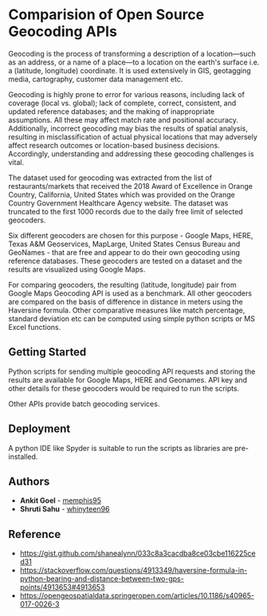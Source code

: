 # Comparision of Open Source Geocoding APIs

Geocoding is the process of transforming a description of a location—such as an address, or a name of a place—to a location on the earth's surface i.e. a (latitude, longitude) coordinate. It is used extensively in GIS, geotagging media, cartography, customer data management etc.

Geocoding is highly prone to error for various reasons, including lack of coverage (local vs. global); lack of complete, correct, consistent, and updated reference databases; and the making of inappropriate assumptions. All these may affect match rate and positional accuracy. Additionally, incorrect geocoding may bias the results of spatial analysis, resulting in misclassification of actual physical locations that may adversely affect research outcomes or location-based business decisions. Accordingly, understanding and addressing these geocoding challenges is vital.

The dataset used for geocoding was extracted from the list of restaurants/markets that received the 2018 Award of Excellence in Orange Country, California, United States which was provided on the Orange Country Government Healthcare Agency website. The dataset was truncated to the first 1000 records due to the daily free limit of selected geocoders. 

Six different geocoders are chosen for this purpose - Google Maps, HERE, Texas A&M Geoservices, MapLarge, United States Census Bureau and GeoNames - that are free and appear to do their own geocoding using reference databases. These geocoders are tested on a dataset and the results are visualized using Google Maps.

For comparing geocoders, the resulting (latitude, longitude) pair from Google Maps Geocoding API is used as a benchmark. All other geocoders are compared on the basis of difference in distance in meters using the Haversine formula. Other comparative measures like match percentage, standard deviation etc can be computed using simple python scripts or MS Excel functions.

## Getting Started

Python scripts for sending multiple geocoding API requests and storing the results are available for Google Maps, HERE and Geonames. API key and other details for these geocoders would be required to run the scripts.

Other APIs provide batch geocoding services.

## Deployment

A python IDE like Spyder is suitable to run the scripts as libraries are pre-installed.

## Authors

* **Ankit Goel** - [memphis95](https://github.com/memphis95)
* **Shruti Sahu** - [whinyteen96](https://github.com/whinyteen96)

## Reference

* https://gist.github.com/shanealynn/033c8a3cacdba8ce03cbe116225ced31
* https://stackoverflow.com/questions/4913349/haversine-formula-in-python-bearing-and-distance-between-two-gps-points/4913653#4913653
* https://opengeospatialdata.springeropen.com/articles/10.1186/s40965-017-0026-3
